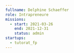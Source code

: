 ```yaml
---
fullname: Delphine Schaeffer
role: Intrapreneure
missions:
  - start: 2021-03-26
    end: 2021-12-31
    status: admin
startups:
  - tutorat_fp
---
```


